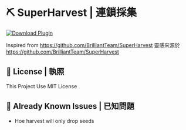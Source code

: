 # ⛏️ SuperHarvest | 連鎖採集

[![Download Plugin](https://custom-icon-badges.herokuapp.com/badge/-Download-blue?style=for-the-badge&logo=download&logoColor=white "Download Plugin")](https://poggit.pmmp.io/p/SuperHarvest/)

Inspired from https://github.com/BrilliantTeam/SuperHarvest
靈感來源於 https://github.com/BrilliantTeam/SuperHarvest
## 🪪 License | 執照
This Project Use MIT License
## 🥲 Already Known Issues | 已知問題
- Hoe harvest will only drop seeds